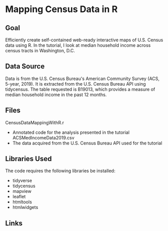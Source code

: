 # Mapping Census Data in R

## Goal
Efficiently create self-contained web-ready interactive maps of U.S. Census data using R. In the tutorial, I look at median household income across census tracts in Washington, D.C.

## Data Source
Data is from the U.S. Census Bureau's American Community Survey (ACS, 5-year, 2019). It is extracted from the U.S. Census Bureau API using tidycensus. The table requested is B19013, which provides a measure of median household income in the past 12 months.

## Files
CensusDataMappingWithR.r
- Annotated code for the analysis presented in the tutorial
ACSMedIncomeData2019.csv
- The data acquired from the U.S. Census Bureau API used for the tutorial

## Libraries Used
The code requires the following libraries be installed:

- tidyverse
- tidycensus
- mapview
- leaflet
- htmltools
- htmlwidgets

## Links
